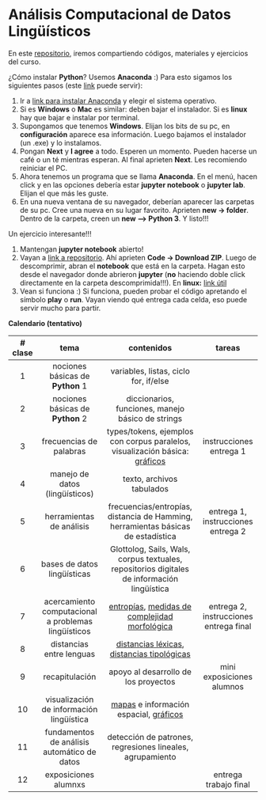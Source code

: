 # Análisis Computacional de Datos Lingüísticos

En este [repositorio](https://github.com/javiervz/analisis-datos-magister), iremos compartiendo códigos, materiales y ejercicios del curso. 

¿Cómo instalar **Python**? Usemos **Anaconda** :) Para esto sigamos los siguientes pasos (este [link](https://medium.com/saturdays-ai/empezando-a-usar-jupyter-notebook-para-python-parte-1-instalaci%C3%B3n-94e97b4c5f37) puede servir):

1. Ir a [link para instalar Anaconda](https://docs.anaconda.com/anaconda/install/) y elegir el sistema operativo.
2. Si es **Windows** o **Mac** es similar: deben bajar el instalador. Si es **linux** hay que bajar e instalar por terminal.
3. Supongamos que tenemos **Windows**. Elijan los bits de su pc, en **configuración** aparece esa información. Luego bajamos el instalador (un .exe) y lo instalamos.
4. Pongan **Next** y **I agree** a todo. Esperen un momento. Pueden hacerse un café o un té mientras esperan. Al final aprieten **Next**. Les recomiendo reiniciar el PC.
5. Ahora tenemos un programa que se llama **Anaconda**. En el menú, hacen click y en las opciones debería estar **jupyter notebook** o **jupyter lab**. Elijan el que más les guste. 
6. En una nueva ventana de su navegador, deberían aparecer las carpetas de su pc. Cree una nueva en su lugar favorito. Aprieten **new -> folder**. Dentro de la carpeta, creen un **new --> Python 3**. Y listo!!!

Un ejercicio interesante!!!

1. Mantengan **jupyter notebook** abierto!
2. Vayan a [link a repositorio](https://github.com/javiervz/analisis-datos-magister). Ahí aprieten **Code -> Download ZIP**. Luego de descomprimir, abran el **notebook** que está en la carpeta. Hagan esto desde el navegador donde abrieron **jupyter** (**no** haciendo doble click directamente en la carpeta descomprimida!!!). En **linux:** [link útil](https://docs.github.com/en/github/creating-cloning-and-archiving-repositories/cloning-a-repository)
3. Vean si funciona :) Si funciona, pueden probar el código apretando el símbolo **play** o **run**. Vayan viendo qué entrega cada celda, eso puede servir mucho para partir.

**Calendario (tentativo)**

| # clase | tema | contenidos | tareas |
| :-: | :-: | :-: | :-: |
| 1 | nociones básicas de **Python** 1 | variables, listas, ciclo for, if/else |
| 2 | nociones básicas de **Python** 2 | diccionarios, funciones, manejo básico de strings |
| 3 | frecuencias de palabras | types/tokens, ejemplos con corpus paralelos, visualización básica: [gráficos](https://matplotlib.org/) | instrucciones entrega 1 |
| 4 | manejo de datos (lingüísticos) | texto, archivos tabulados |
| 5 | herramientas de análisis | frecuencias/entropías, distancia de Hamming, herramientas básicas de estadística | entrega 1, instrucciones entrega 2 |
| 6 | bases de datos lingüísticas | Glottolog, Sails, Wals, corpus textuales, repositorios digitales de información lingüística |
| 7 | acercamiento computacional a problemas lingüísticos | [entropías](https://www.mdpi.com/1099-4300/19/6/275), [medidas de complejidad morfológica](https://aclanthology.org/W16-4117.pdf) | entrega 2, instrucciones entrega final |
| 8 | distancias entre lenguas | [distancias léxicas](https://watermark.silverchair.com/coli_a_00073.pdf?token=AQECAHi208BE49Ooan9kkhW_Ercy7Dm3ZL_9Cf3qfKAc485ysgAAAqAwggKcBgkqhkiG9w0BBwagggKNMIICiQIBADCCAoIGCSqGSIb3DQEHATAeBglghkgBZQMEAS4wEQQMbfZMpGdg1bg-1FJbAgEQgIICUxsAf6P1rop5QGTdPZXH_PeC83zLFBpZoCoDl_9g5RisYc7n2lJr1A3PnQpClblVxPdaRSxs0-PTBl_cPlqgaEz3Z6-xLuImJ4V5xTLmJH4DwsVXDI7unZfcYe9IU3hDXbthvnM_5dAHqO-9_ZKraooA_AbHSHbWs4dijil5es9lwRzzHkS7v4J_oUBJhPsQ_QJdFYjVr8HxLvs1zx8bvwHsdBTDFrdUcp8Vwp5MfVc7plA_f1olgjfKD8WFKqvoftv2yyO_mHYeWeMdi0-g4a1_Xe3Y4NR2pqEokMRTvE307ZZ6dZc1Oky8flHJj2D036NXNH0qo9qqd-Yy-xYkWeg_B8UL6yf64RpDoGqj9f9ur8JBVlBe1WgKDPbZy5oXv-Mt2zsoqnWo20vAuwZQCxXQBufa9t7ioV5EPdjYbmKyZRsf9aqxdf7PG82SZh5CUJDtnfLzac2xmDCXfG8LyVHr638uZz7jRSrbGkLTdlzuGLutWCUfVlTG3HAhQeGsWrigYYAs6hbEOb6ILfd0i1p0LGuwscSFPTdizXVwyHzqDprpcMk_7ZXRg7BLJIOPSkID6lbCMiB-APSJHIINr_2zMWW3j9Q4dE2YJfQtVGuZhacZEzl8PCd7nlh5DD1YHQEYDe-pSGV7ssqHES8bx1A8dEfITa9d66kc_QJljTorox29vANZWGsGZWxv1cRPXUHLuP9VFzZOV2HLrK7rguodDBc5ZNW5hJ1L-gN7w5iFiPrDBoIBYjBl9Yp-vJyrJit6cBnqbS5W4UnI5DDCruiu8NA), [distancias tipológicas](https://cl.lingfil.uu.se/~harald/hhpub/vangijnetal_south-america-river2017.pdf) |
| 9 | recapitulación | apoyo al desarrollo de los proyectos | mini exposiciones alumnos |
| 10 | visualización de información lingüística | [mapas](https://geopandas.org/) e información espacial, [gráficos](https://matplotlib.org/) |
| 11 | fundamentos de análisis automático de datos | detección de patrones, regresiones lineales, agrupamiento |
| 12 | exposiciones alumnxs | | entrega trabajo final